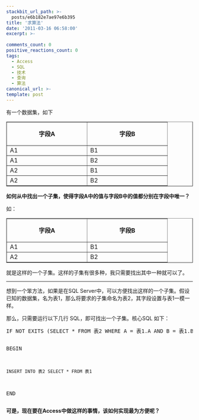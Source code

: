 ```yaml
---
stackbit_url_path: >-
  posts/e6b182e7ae97e6b395
title: '求算法'
date: '2011-03-16 06:58:00'
excerpt: >-
  
comments_count: 0
positive_reactions_count: 0
tags: 
  - Access
  - SQL
  - 技术
  - 查询
  - 算法
canonical_url: >-
template: post
---
```

<p>有一个数据集，如下 </p>  <table border="1" cellspacing="0" cellpadding="2" width="400"><tbody>     <tr>       <td valign="top" width="200">         <p align="center"><strong>字段A</strong></p>       </td>        <td valign="top" width="200">         <p align="center"><strong>字段B</strong></p>       </td>     </tr>      <tr>       <td valign="top" width="200">A1</td>        <td valign="top" width="200">B1</td>     </tr>      <tr>       <td valign="top" width="200">A1</td>        <td valign="top" width="200">B2</td>     </tr>      <tr>       <td valign="top" width="200">A2</td>        <td valign="top" width="200">B1</td>     </tr>      <tr>       <td valign="top" width="200">A2</td>        <td valign="top" width="200">B2</td>     </tr>   </tbody></table>  <p><strong>如何从中找出一个子集，使得字段A中的值与字段B中的值都分别在字段中唯一？ </strong></p>  <p>如： </p>  <table border="1" cellspacing="0" cellpadding="2" width="402"><tbody>     <tr>       <td valign="top" width="200">         <p align="center"><strong>字段A</strong></p>       </td>        <td valign="top" width="200">         <p align="center"><strong>字段B</strong></p>       </td>     </tr>      <tr>       <td valign="top" width="200">A1</td>        <td valign="top" width="200">B1</td>     </tr>      <tr>       <td valign="top" width="200">A2</td>        <td valign="top" width="200">B2</td>     </tr>   </tbody></table>  <p>就是这样的一个子集。这样的子集有很多种，我只需要找出其中一种就可以了。</p>  <hr />  <p>想到一个笨方法，如果是在SQL Server中，可以方便找出这样的一个子集。假设已知的数据集，名为表1，那么将要求的子集命名为表2，其字段设置与表1一模一样。</p>  <p>那么，只需要运行以下几行 SQL，即可找出一个子集。核心SQL 如下：</p>  <pre style="text-indent: 0px" class="brush: sql">IF NOT EXITS (SELECT * FROM 表2 WHERE A = 表1.A AND B = 表1.B) 

BEGIN

	INSERT INTO 表2 SELECT * FROM 表1

END</pre>

<p><strong>可是，现在要在Access中做这样的事情，该如何实现最为方便呢？</strong></p>